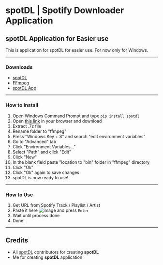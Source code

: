 # spotDL | Spotify Downloader Application
spotDL Application for Easier use
---
This is application for spotDL for easier use.
For now only for Windows.

---
### Downloads
- [spotDL](https://github.com/spotDL/spotify-downloader)
- [FFmpeg](https://www.gyan.dev/ffmpeg/builds/ffmpeg-release-full.7z)
- [spotDL App](https://github.com/CuteBladeYT/spotDL-SDA/blob/releases/spotDL.zip)

---
### How to Install
1. Open Windows Command Prompt and type ``pip install spotdl``
2. Open [this link](https://www.gyan.dev/ffmpeg/builds/ffmpeg-release-full.7z) in your browser and download
3. Extract .7z file
4. Rename folder to "ffmpeg"
5. Press "Windows Key + S" and search "edit environment variables"
6. Go to "Advanced" tab
7. Click "Environment Variables..."
8. Select "Path" and click "Edit"
9. Click "New"
10. In the blank field paste "location to "bin" folder in "ffmpeg" directory
11. Click "Ok"
12. Click "Ok" again to save changes
13. spotDL is now ready to use!

---
### How to Use
1. Get URL from Spotify Track / Playlist / Artist
2. Paste it here ![image](https://user-images.githubusercontent.com/78739707/127775306-06c66371-be5c-42ed-9d09-414f9cc01fff.png) and press ``Enter``
3. Wait until process done
4. Done!

---
## Credits
- All [spotDL](https://github.com/spotDL) contributors for creating **spotDL**
- Me for creating **spotDL** application
